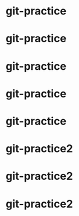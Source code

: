 # git-practice
# git-practice
# git-practice
# git-practice
# git-practice
# git-practice2
# git-practice2
# git-practice2
